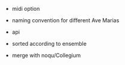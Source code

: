 - midi option 

- naming convention for different Ave Marias 

- api

- sorted according to ensemble 

- merge with noqu/Collegium